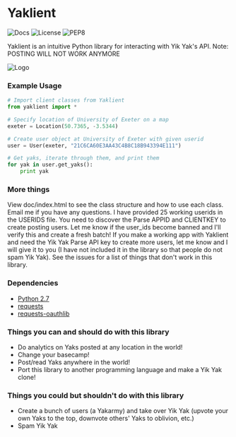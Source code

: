 # Yaklient
![Docs](https://img.shields.io/badge/docs-latest-brightgreen.svg "Docs")
![License](https://img.shields.io/badge/license-MIT-blue.svg "License")
![PEP8](https://img.shields.io/badge/PEP8-100%25-brightgreen.svg "PEP8")

Yaklient is an intuitive Python library for interacting with Yik Yak's API. Note: POSTING WILL NOT WORK ANYMORE

![Logo](https://raw.githubusercontent.com/akashlevy/Yaklient/master/ext/yaklient-logo.png "Logo")

### Example Usage

```python
# Import client classes from Yaklient
from yaklient import *

# Specify location of University of Exeter on a map
exeter = Location(50.7365, -3.5344)

# Create user object at University of Exeter with given userid
user = User(exeter, "21C6CA60E3AA43C4B8C18B943394E111")

# Get yaks, iterate through them, and print them
for yak in user.get_yaks():
    print yak
```
    
### More things

View doc/index.html to see the class structure and how to use each class. Email me if you have any questions. I have provided 25 working userids in the USERIDS file. You need to discover the Parse APPID and CLIENTKEY to create posting users. Let me know if the user_ids become banned and I'll verify this and create a fresh batch! If you make a working app with Yaklient and need the Yik Yak Parse API key to create more users, let me know and I will give it to you (I have not included it in the library so that people do not spam Yik Yak). See the issues for a list of things that don't work in this library.

### Dependencies

- [Python 2.7](https://www.python.org/downloads/)
- [requests](https://github.com/kennethreitz/requests)
- [requests-oauthlib](https://github.com/requests/requests-oauthlib)

### Things you can and should do with this library
- Do analytics on Yaks posted at any location in the world!
- Change your basecamp!
- Post/read Yaks anywhere in the world!
- Port this library to another programming language and make a Yik Yak clone!

### Things you could but shouldn't do with this library
- Create a bunch of users (a Yakarmy) and take over Yik Yak (upvote your own Yaks to the top, downvote others' Yaks to oblivion, etc.)
- Spam Yik Yak
